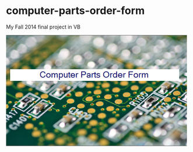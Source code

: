 # computer-parts-order-form
My Fall 2014 final project in VB

![Image of program logo](/images/ComputerPartsOrderLogo.png)
